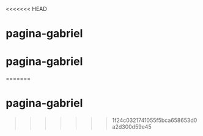 <<<<<<< HEAD
# pagina-gabriel
# pagina-gabriel
=======
# pagina-gabriel
>>>>>>> 1f24c0321741055f5bca658653d0a2d300d59e45
